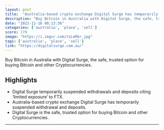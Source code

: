 ```yaml
---
layout: post
title:  "Australia-based crypto exchange Digital Surge has temporarily suspended withdrawals and deposits citing “limited exposure” to FTX."
description: "Buy Bitcoin in Australia with Digital Surge, the safe, trusted option for buying Bitcoin and other Cryptocurrencies."
date: "2022-11-16 08:13:36"
categories: ['australia', 'place', 'sell']
score: 179
image: "https://i.imgur.com/tsLeRbr.jpg"
tags: ['australia', 'place', 'sell']
link: "https://digitalsurge.com.au/"
---
```


Buy Bitcoin in Australia with Digital Surge, the safe, trusted option for buying Bitcoin and other Cryptocurrencies.

## Highlights

- Digital Surge temporarily suspended withdrawals and deposits citing ‘limited exposure’ to FTX.
- Australia-based crypto exchange Digital Surge has temporarily suspended withdrawal and deposits.
- Digital Surge is the safe, trusted option for buying Bitcoin and other Cryptocurrencies.

---
